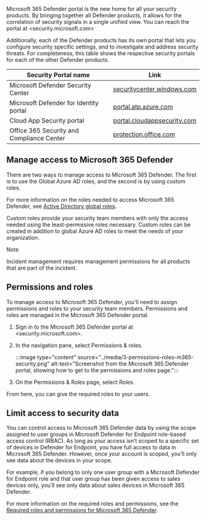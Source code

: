 Microsoft 365 Defender portal is the new home for all your security products. By bringing together all Defender products, it allows for the correlation of security signals in a single unified view. You can reach the portal at <security.microsoft.com>

Additionally, each of the Defender products has its own portal that lets you configure security specific settings, and to investigate and address security threats. For completeness, this table shows the respective security portals for each of the other Defender products.

|Security Portal name|Link|
|-|-|
|Microsoft  Defender Security Center|[securitycenter.windows.com](https://securitycenter.microsoft.com/)|
|Microsoft  Defender for Identity portal|[portal.atp.azure.com](https://portal.atp.azure.com/)|
|Cloud App  Security portal|[portal.cloudappsecurity.com](https://portal.cloudappsecurity.com/)|
|Office 365 Security and Compliance Center|[protection.office.com](https://protection.office.com)|

## Manage access to Microsoft 365 Defender

There are two ways to manage access to Microsoft 365 Defender. The first is to use the Global Azure AD roles, and the second is by using custom roles.

For more information on the roles needed to access Microsoft 365 Defender, see [Active Directory global roles](/microsoft-365/security/defender/m365d-permissions?view=o365-worldwide&preserve-view=true).

Custom roles provide your security team members with only the access needed using the least-permissive roles necessary. Custom roles can be created in addition to global Azure AD roles to meet the needs of your organization.

> [!NOTE]
> Incident management requires management permissions for all products that are part of the incident.

## Permissions and roles

To manage access to Microsoft 365 Defender, you'll need to assign permissions and roles to your security team members. Permissions and roles are managed in the Microsoft 365 Defender portal.

1. Sign in to the Microsoft 365 Defender portal at <security.microsoft.com>.

1. In the navigation pane, select Permissions & roles.

   :::image type="content" source="../media/3-permissions-roles-m365-security.png" alt-text="Screenshot from the Microsoft 365 Defender portal, showing how to get to the permissions and roles page.":::

1. On the Permissions & Roles page, select Roles.

From here, you can give the required roles to your users.

## Limit access to security data

You can control access to Microsoft 365 Defender data by using the scope assigned to user groups in Microsoft Defender for Endpoint role-based access control (RBAC). As long as your access isn’t scoped to a specific set of devices in Defender for Endpoint, you have full access to data in Microsoft 365 Defender. However, once your account is scoped, you’ll only see data about the devices in your scope.

For example, if you belong to only one user group with a Microsoft Defender for Endpoint role and that user group has been given access to sales devices only, you’ll see only data about sales devices in Microsoft 365 Defender.

For more information on the required roles and permissions, see the [Required roles and permissions for Microsoft 365 Defender](/microsoft-365/security/defender/custom-roles?view=o365-worldwide#required-roles-and-permissions&preserve-view=true).
